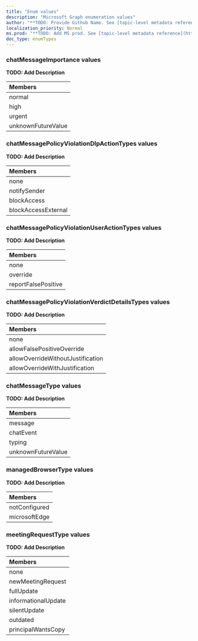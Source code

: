 ```yaml
---
title: "Enum values"
description: "Microsoft Graph enumeration values"
author: "**TODO: Provide Github Name. See [topic-level metadata reference](https://msgo.azurewebsites.net/add/document/guidelines/metadata.html#topic-level-metadata)**"
localization_priority: Normal
ms.prod: "**TODO: Add MS prod. See [topic-level metadata reference](https://msgo.azurewebsites.net/add/document/guidelines/metadata.html#topic-level-metadata)**"
doc_type: enumTypes
---
```


### chatMessageImportance values 


**TODO: Add Description**

|Members|
|:---|
|normal|
|high|
|urgent|
|unknownFutureValue|

### chatMessagePolicyViolationDlpActionTypes values 

**TODO: Add Description**

|Members|
|:---|
|none|
|notifySender|
|blockAccess|
|blockAccessExternal|

### chatMessagePolicyViolationUserActionTypes values 

**TODO: Add Description**

|Members|
|:---|
|none|
|override|
|reportFalsePositive|

### chatMessagePolicyViolationVerdictDetailsTypes values 

**TODO: Add Description**

|Members|
|:---|
|none|
|allowFalsePositiveOverride|
|allowOverrideWithoutJustification|
|allowOverrideWithJustification|

### chatMessageType values 

**TODO: Add Description**

|Members|
|:---|
|message|
|chatEvent|
|typing|
|unknownFutureValue|

### managedBrowserType values 

**TODO: Add Description**

|Members|
|:---|
|notConfigured|
|microsoftEdge|

### meetingRequestType values 

**TODO: Add Description**

|Members|
|:---|
|none|
|newMeetingRequest|
|fullUpdate|
|informationalUpdate|
|silentUpdate|
|outdated|
|principalWantsCopy|

